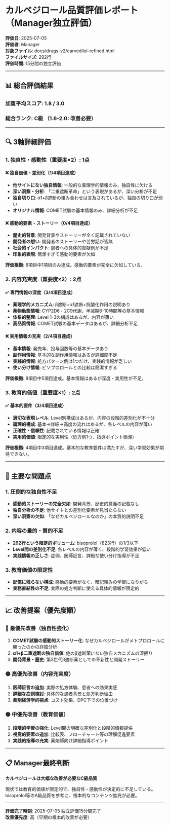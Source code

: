# カルベジロール品質評価レポート（Manager独立評価）

**評価日**: 2025-07-05  
**評価者**: Manager  
**対象ファイル**: docs/drugs-v2/carvedilol-refined.html  
**ファイルサイズ**: 292行  
**評価時間**: 15分間の独立評価

---

## 📊 総合評価結果

### 加重平均スコア: **1.8 / 3.0**
### 総合ランク: **C級** （1.6-2.0: 改善必要）

---

## 🔍 3軸詳細評価

### 1. 独自性・感動性（重要度×2）: **1点**

#### ❌ 独自価値・差別化（1/4項目達成）
- **他サイトにない独自情報**: 一般的な薬理学的情報のみ、独自性に欠ける
- **深い洞察・分析**: 「二重遮断革命」という表現があるが、深い分析が不足
- **独自切り口**: α1+β遮断の組み合わせは言及されているが、独自の切り口が弱い
- **オリジナル情報**: COMET試験の基本情報のみ、詳細分析が不足

#### ❌ 感動的要素・ストーリー（0/4項目達成）
- **歴史的背景**: 開発背景やストーリーが全く記載されていない
- **開発者の想い**: 開発者のストーリーや苦労話が皆無
- **社会的インパクト**: 患者への具体的貢献例が不足
- **印象的表現**: 簡潔すぎて感動的要素が欠如

**評価根拠**: 8項目中1項目のみ達成。感動的要素が完全に欠如している。

### 2. 内容充実度（重要度×2）: **2点**

#### ✅ 専門情報の深度（3/4項目達成）
- **薬理学的メカニズム**: β遮断+α1遮断+抗酸化作用の説明あり
- **薬物動態情報**: CYP2D6・2C9代謝、半減期6-10時間等の基本情報
- **体系的整理**: Level 1-3の構成はあるが、内容が薄い
- **高品質情報**: COMET試験の基本データはあるが、詳細分析不足

#### ❌ 実用情報の充実（2/4項目達成）
- **基本情報**: 発売年、投与回数等の基本データあり
- **副作用情報**: 基本的な副作用情報はあるが詳細度不足
- **実践的情報**: 処方パターン例は1つだけ、実践的情報が乏しい
- **使い分け情報**: ビソプロロールとの比較は簡潔すぎる

**評価根拠**: 8項目中5項目達成。基本情報はあるが深度・実用性が不足。

### 3. 教育的価値（重要度×1）: **2点**

#### ✅ 基本的要件（3/4項目達成）
- **適切な表現レベル**: Level別構成はあるが、内容の段階的差別化が不十分
- **論理的構成**: 基本→詳細→高度の流れはあるが、各レベルの内容が薄い
- **正確性・信頼性**: 記載されている情報は正確
- **実用的価値**: 限定的な実用性（処方例1つ、指導ポイント簡潔）

**評価根拠**: 4項目中3項目達成。基本的な教育要件は満たすが、深い学習効果が期待できない。

---

## 🎯 主要な問題点

### 1. 圧倒的な独自性不足
- **感動的ストーリーの完全欠如**: 開発背景、歴史的意義の記載なし
- **独自分析の不足**: 他サイトとの差別化要素が見当たらない
- **深い洞察の欠如**: 「なぜカルベジロールなのか」の本質的説明不足

### 2. 内容の量的・質的不足
- **292行という限定的ボリューム**: bisoprolol（823行）の1/3以下
- **Level間の差別化不足**: 各レベルの内容が薄く、段階的学習効果が低い
- **実践情報の乏しさ**: 症例、医師証言、詳細な使い分け指導が不足

### 3. 教育価値の限定性
- **記憶に残らない構成**: 感動的要素がなく、暗記頼みの学習になりがち
- **実務直結性の不足**: 実際の処方判断に使える具体的情報が限定的

---

## 📈 改善提案（優先度順）

### 🔴 最優先改善（独自性強化）
1. **COMET試験の感動的ストーリー化**: なぜカルベジロールがメトプロロールに勝ったのかの詳細分析
2. **α1+β二重遮断の独自価値**: 他のβ遮断薬にない独自メカニズムの深掘り
3. **開発背景・歴史**: 第3世代β遮断薬としての革新性と開発ストーリー

### 🟡 高優先改善（内容充実度）
1. **医師証言の追加**: 実際の処方体験、患者への効果実感
2. **詳細な症例検討**: 具体的な患者背景と処方判断理由
3. **薬剤経済学的視点**: コスト効果、DPC下での位置づけ

### 🟢 中優先改善（教育価値）
1. **段階的学習の強化**: Level間の明確な差別化と段階的情報提供
2. **視覚的要素の追加**: 比較表、フローチャート等の理解促進要素
3. **実践的指導の充実**: 薬剤師向け詳細指導ポイント

---

## 📋 Manager最終判断

**カルベジロールは大幅な改善が必要なC級品質**

現状では教育的価値が限定的で、独自性・感動性が決定的に不足している。bisoprolol等のA級品質を参考に、根本的なコンテンツ拡充が必要。

---

**評価完了時刻**: 2025-07-05 独立評価15分間完了  
**改善優先度**: 高（早期の根本的改善が必要）